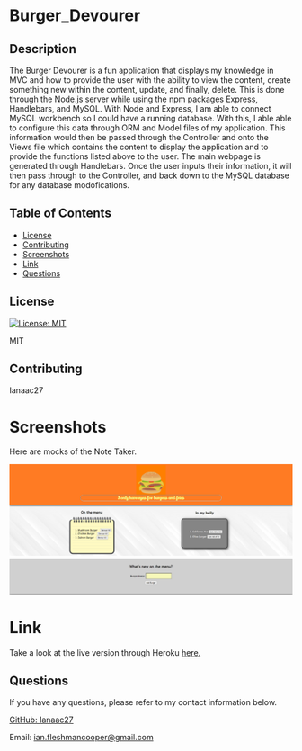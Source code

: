 # Burger_Devourer
## Description

The Burger Devourer is a fun application that displays my knowledge in MVC and how to provide the user with the ability to view the content, create something new within the content, update, and finally, delete. This is done through the Node.js server while using the npm packages Express, Handlebars, and MySQL. 
With Node and Express, I am able to connect MySQL workbench so I could have a running database. With this, I able able to configure this data through ORM and Model files of my application. This information would then be passed through the Controller and onto the Views file which contains the content to display the application and to provide the functions listed above to the user. The main webpage is generated through Handlebars. Once the user inputs their information, it will then pass through to the Controller, and back down to the MySQL database for any database modofications.

## Table of Contents

* [License](#license)
* [Contributing](#contributing)
* [Screenshots](#screenshots)
* [Link](#link)
* [Questions](#questions)

## License

[![License: MIT](https://img.shields.io/badge/License-MIT-yellow.svg)](https://opensource.org/licenses/MIT)

MIT

## Contributing

Ianaac27

# Screenshots
Here are mocks of the Note Taker.

![Burger_Devourer](public/assets/screenshot/screenshot.png)

# Link
Take a look at the live version through Heroku [here.](https://burger-devourer-mvc.herokuapp.com/)

## Questions

If you have any questions, please refer to my contact information below.

[GitHub: Ianaac27](https://www.github.com/Ianaac27)

Email: ian.fleshmancooper@gmail.com
